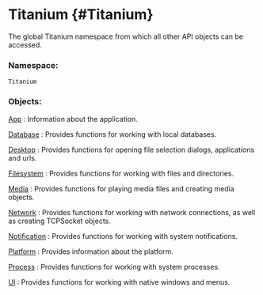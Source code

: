 Titanium {#Titanium}
====================

The global Titanium namespace from which all other API objects can be accessed.

### Namespace:

	Titanium

### Objects:

[App][]
: Information about the application.

[Database][]
: Provides functions for working with local databases.

[Desktop][]
: Provides functions for opening file selection dialogs, applications and urls.

[Filesystem][]
: Provides functions for working with files and directories.

[Media][]
: Provides functions for playing media files and creating media objects.

[Network][]
: Provides functions for working with network connections, as well as creating TCPSocket objects.

[Notification][]
: Provides functions for working with system notifications.

[Platform][]
: Provides information about the platform.

[Process][]
: Provides functions for working with system processes.

[UI][]
: Provides functions for working with native windows and menus.



[App]: /Core/Titanium.App
[Database]: /Data/Titanium.Database
[Filesystem]: /Data/Titanium.Filesystem
[Media]: /Media/Titanium.Media
[Network]: /NetworkTitanium./Network
[Desktop]: /System/Titanium.Desktop
[Notification]: /System/Titanium.Notification
[Platform]: /System/Titanium.Platform
[Process]: /System/Titanium.Process
[UI]: /UI/Titanium.UI
